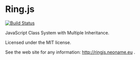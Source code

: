 Ring.js
=======

[![Build Status](https://travis-ci.org/nicolas-van/ring.js.svg?branch=master)](https://travis-ci.org/nicolas-van/ring.js)

JavaScript Class System with Multiple Inheritance.

Licensed under the MIT license.

See the web site for any information: http://ringjs.neoname.eu .
